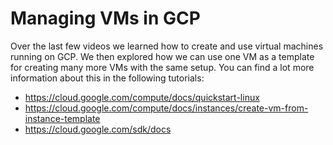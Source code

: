# Managing VMs in GCP

Over the last few videos we learned how to create and use virtual machines running on GCP. We then explored how we can use one VM as a template for creating many more VMs with the same setup. You can find a lot more information about this in the following tutorials:

* https://cloud.google.com/compute/docs/quickstart-linux
* https://cloud.google.com/compute/docs/instances/create-vm-from-instance-template
* https://cloud.google.com/sdk/docs
